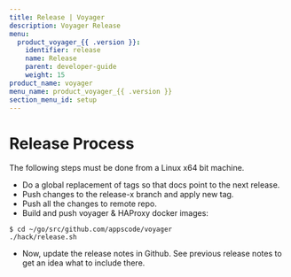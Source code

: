 ```yaml
---
title: Release | Voyager
description: Voyager Release
menu:
  product_voyager_{{ .version }}:
    identifier: release
    name: Release
    parent: developer-guide
    weight: 15
product_name: voyager
menu_name: product_voyager_{{ .version }}
section_menu_id: setup
---
```

# Release Process

The following steps must be done from a Linux x64 bit machine.

- Do a global replacement of tags so that docs point to the next release.
- Push changes to the release-x branch and apply new tag.
- Push all the changes to remote repo.
- Build and push voyager & HAProxy docker images:

```console
$ cd ~/go/src/github.com/appscode/voyager
./hack/release.sh
```

- Now, update the release notes in Github. See previous release notes to get an idea what to include there.
